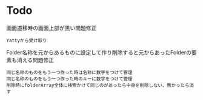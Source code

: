 # Todo

画面遷移時の画面上部が黒い問題修正

    Yattyから受け取り

Folder名称を元からあるものに設定して作り削除すると元からあったFolderの要素も消える問題修正

    同じ名称のものをもう一つ作った時は名称に数字をつけて管理
    同じ名称のものをもう一つ作った時のキーに数字をつけて管理
    削除時にfolderArray全体に検索かけて同じのがあったら中身を削除しない、無かったら消す
